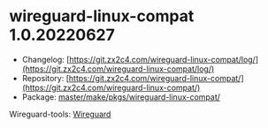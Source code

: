 # wireguard-linux-compat 1.0.20220627
 - Changelog: [https://git.zx2c4.com/wireguard-linux-compat/log/](https://git.zx2c4.com/wireguard-linux-compat/log/)
 - Repository: [https://git.zx2c4.com/wireguard-linux-compat/](https://git.zx2c4.com/wireguard-linux-compat/)
 - Package: [master/make/pkgs/wireguard-linux-compat/](https://github.com/Freetz-NG/freetz-ng/tree/master/make/pkgs/wireguard-linux-compat/)

Wireguard-tools: [Wireguard](wireguard.md)<br>

